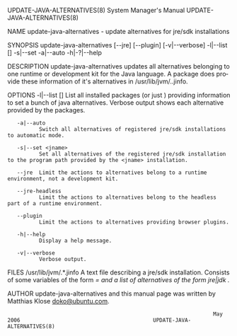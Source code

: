 UPDATE-JAVA-ALTERNATIVES(8)                                   System Manager's Manual                                  UPDATE-JAVA-ALTERNATIVES(8)

NAME
       update-java-alternatives - update alternatives for jre/sdk installations

SYNOPSIS
       update-java-alternatives [--jre] [--plugin] [-v|--verbose]
             -l|--list [<jname>]
             -s|--set <jname>
             -a|--auto
             -h|-?|--help

DESCRIPTION
       update-java-alternatives  updates  all alternatives belonging to one runtime or development kit for the Java language.  A package does pro‐
       vide these information of it's alternatives in /usr/lib/jvm/.<jname>.jinfo.

OPTIONS
       -l|--list [<jname>]
              List all installed packages (or just <jname>) providing information to set a bunch of java alternatives. Verbose output  shows  each
              alternative provided by the packages.

       -a|--auto
              Switch all alternatives of registered jre/sdk installations to automatic mode.

       -s|--set <jname>
              Set all alternatives of the registered jre/sdk installation to the program path provided by the <jname> installation.

       --jre  Limit the actions to alternatives belong to a runtime environment, not a development kit.

       --jre-headless
              Limit the actions to alternatives belong to the headless part of a runtime environment.

       --plugin
              Limit the actions to alternatives providing browser plugins.

       -h|--help
              Display a help message.

       -v|--verbose
              Verbose output.

FILES
       /usr/lib/jvm/.*.jinfo
              A  text  file  describing a jre/sdk installation. Consists of some variables of the form <var>=<value> and a list of alternatives of
              the form jre|jdk <name> <path>.

AUTHOR
       update-java-alternatives and this manual page was written by Matthias Klose <doko@ubuntu.com>.

                                                                     May 2006                                          UPDATE-JAVA-ALTERNATIVES(8)
